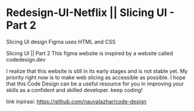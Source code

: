 # Redesign-UI-Netflix || Slicing UI - Part 2
Slicing UI design Figma uses HTML and CSS

Slicing UI || Part 2
This figma website is inspired by a website called codedesign.dev

I realize that this website is still in its early stages and is not stable yet. My priority right now is to make web slicing as accessible as possible. I hope that this Code Design can be a useful resource for you in improving your skills as a confident and skilled developer. keep coding!

link inpirasi: https://github.com/nauvalazhar/code-design
